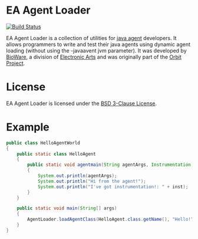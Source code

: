 EA Agent Loader
============

[![Build Status](https://img.shields.io/travis/electronicarts/ea-agent-loader.svg)](https://travis-ci.org/electronicarts/ea-agent-loader)

EA Agent Loader is a collection of utilities for [java agent](https://docs.oracle.com/javase/8/docs/api/java/lang/instrument/package-summary.html) developers.
It allows programmers to write and test their java agents using dynamic agent loading (without using the -javaavent jvm parameter).
It was developed by [BioWare](http://www.bioware.com), a division of [Electronic Arts](http://www.ea.com) and was originally part of the [Orbit Project](https://github.com/electronicarts/orbit).

License
=======
EA Agent Loader  is licensed under the [BSD 3-Clause License](./LICENSE).

Example
=======
```java
public class HelloAgentWorld
{
    public static class HelloAgent
    {
        public static void agentmain(String agentArgs, Instrumentation inst)
        {
            System.out.println(agentArgs);
            System.out.println("Hi from the agent!");
            System.out.println("I've got instrumentation!: " + inst);
        }
    }

    public static void main(String[] args)
    {
        AgentLoader.loadAgentClass(HelloAgent.class.getName(), "Hello!");
    }
}
```
